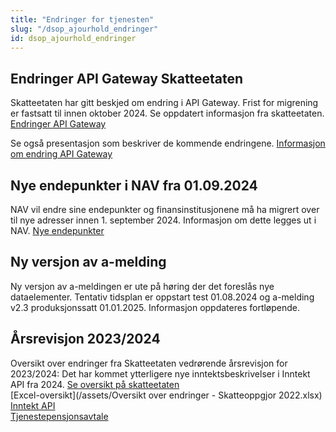 ```yaml
---
title: "Endringer for tjenesten"
slug: "/dsop_ajourhold_endringer"
id: dsop_ajourhold_endringer
---
```


## Endringer API Gateway Skatteetaten
Skatteetaten har gitt beskjed om endring i API Gateway. Frist for migrening er fastsatt til innen oktober 2024. Se oppdatert informasjon fra skatteetaten. [Endringer API Gateway](https:/skatteetaten.github.io/api-dokumentasjon/om/url)

 Se også presentasjon som beskriver de kommende endringene. [Informasjon om endring API Gateway](/assets/DSOP-APIGatewayOTP.pdf)

## Nye endepunkter i NAV fra 01.09.2024
NAV vil endre sine endepunkter og finansinstitusjonene må ha migrert over til nye adresser innen 1. september 2024. Informasjon om dette legges ut i NAV. [Nye endepunkter](/https:/navikt.github.io/aareg/nyheter/2024/03/21/nye-endepunkter)

## Ny versjon av a-melding
Ny versjon av a-meldingen er ute på høring der det foreslås nye dataelementer. Tentativ tidsplan er oppstart test 01.08.2024 og a-melding v2.3 produksjonssatt 01.01.2025. Informasjon oppdateres fortløpende.

## Årsrevisjon 2023/2024

Oversikt over endringer fra Skatteetaten vedrørende årsrevisjon for 2023/2024:
Det har kommet ytterligere nye inntektsbeskrivelser i Inntekt API fra 2024. [Se oversikt på skatteetaten](https:/skatteetaten.github.io/api-dokumentasjon/api/inntekt?tab=%C3%85rsrevisjon) <br  />
[Excel-oversikt](/assets/Oversikt over endringer - Skatteoppgjor 2022.xlsx) <br  />
[Inntekt API](https:/app.swaggerhub.com/apis/skatteetaten/inntekt-api/1.1.0) <br  />
[Tjenestepensjonsavtale](https:/app.swaggerhub.com/apis/skatteetaten/tjenestepensjonsavtale-api/1.0.0) 